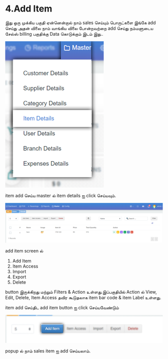 # 4.Add Item

இது ஒரு முக்கிய பகுதி ஏன்னென்றால் நாம் sales செய்யும் பொருட்களை இங்கே add செய்து அதன் விலை நாம் வாங்கிய விலை போன்றவற்றை add செய்து நம்மளுடைய சேல்ஸ் billing பகுதிக்கு Data கொடுக்கும் இடம் இது..

![](../.gitbook/assets/item.png)

item add செய்ய master ல் item details ஐ click செய்யவும்.

![](../.gitbook/assets/add-item-screen.png)

add item screen ல்

1. Add Item
2. Item Access
3. Import
4. Export
5. Delete

button இருக்கிறது மற்றும் Filters & Action உள்ளது.இப்பகுதியில் Action ல் View, Edit, Delete, Item Access தவிர  கூடுதலாக item bar code & item Label   உள்ளது.

item add செய்திட add item button ஐ click செய்யவேண்டும்

![](../.gitbook/assets/add-item-1.png)

popup ல் நாம் sales item ஐ add செய்யலாம்.



